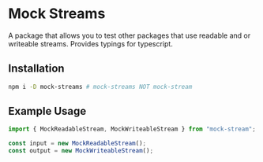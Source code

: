 # Mock Streams

A package that allows you to test other packages that use readable and or writeable
streams. Provides typings for typescript.

## Installation

```bash
npm i -D mock-streams # mock-streams NOT mock-stream
```

## Example Usage

```typescript
import { MockReadableStream, MockWriteableStream } from "mock-stream";

const input = new MockReadableStream();
const output = new MockWriteableStream();
```
